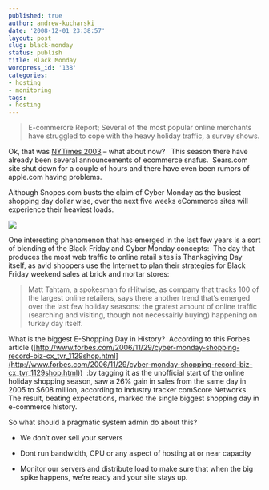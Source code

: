 ```yaml
---
published: true
author: andrew-kucharski
date: '2008-12-01 23:38:57'
layout: post
slug: black-monday
status: publish
title: Black Monday
wordpress_id: '138'
categories:
- hosting
- monitoring
tags:
- hosting
---
```


> E-commercre Report; Several of the most popular online merchants have struggled to cope with the heavy holiday traffic, a survey shows.


Ok, that was [NYTimes 2003](http://query.nytimes.com/gst/fullpage.html?res=9807E7DA103CF936A25751C1A9659C8B63) – what about now?   This season there have already been several announcements of ecommerce snafus.  Sears.com site shut down for a couple of hours and there have even been rumors of apple.com having problems.

Although Snopes.com busts the claim of Cyber Monday as the busiest shopping day dollar wise, over the next five weeks eCommerce sites will experience their heaviest loads.





![](http://mail.google.com/a/promethost.com/?ui=2&ik=336c0e643f&view=att&th=11db6e3bf90e7a46&attid=0.1&disp=emb&zw)



One interesting phenomenon that has emerged in the last few years is a sort of blending of the Black Friday and Cyber Monday concepts:  The day that produces the most web traffic to online retail sites is Thanksgiving Day itself, as avid shoppers use the Internet to plan their strategies for Black Friday weekend sales at brick and mortar stores:




> 

> 
> Matt Tahtam, a spokesman fo rHitwise, as company that tracks 100 of the largest online retailers, says there another trend that’s emerged over the last few holiday seasons: the gratest amount of online traffic (searching and visiting, though not necessairly buying) happening on turkey day itself.
> 
> 



What is the biggest E-Shopping Day in History?  According to this Forbes article ([http://www.forbes.com/2006/11/29/cyber-monday-shopping-record-biz-cx_tvr_1129shop.html](http://www.forbes.com/2006/11/29/cyber-monday-shopping-record-biz-cx_tvr_1129shop.html))  :by tagging it as the unofficial start of the online holiday shopping season, saw a 26% gain in sales from the same day in 2005 to $608 million, according to industry tracker comScore Networks. The result, beating expectations, marked the single biggest shopping day in e-commerce history.

So what should a pragmatic system admin do about this?



	
  * We don’t over sell your servers

	
  * Dont run bandwidth, CPU or any aspect of hosting at or near capacity

	
  * Monitor our servers and distribute load to make sure that when the big spike happens, we’re ready and your site stays up.


